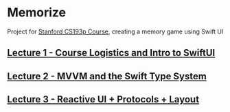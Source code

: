 # Memorize
Project for [Stanford CS193p Course](https://cs193p.sites.stanford.edu), creating a memory game using Swift UI

## [Lecture 1 - Course Logistics and Intro to SwiftUI](https://github.com/allistoncarlos/StanfordCS193.Memorize/commit/3b5c96e3097197908afca3478d7986c4255d2b99)

## [Lecture 2 - MVVM and the Swift Type System](https://github.com/allistoncarlos/StanfordCS193.Memorize/commit/9160db23f6d095971ce7342489930d4028577d73)

## [Lecture 3 - Reactive UI + Protocols + Layout](https://github.com/allistoncarlos/StanfordCS193.Memorize/commit/420df30a3cf043310406a1225b7b8a0192be29a4)
